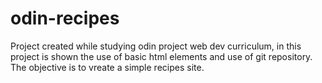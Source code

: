# odin-recipes
Project created while studying odin project web dev curriculum, in this project is shown the use of basic html elements and use of git repository. The objective is to vreate a simple recipes site.